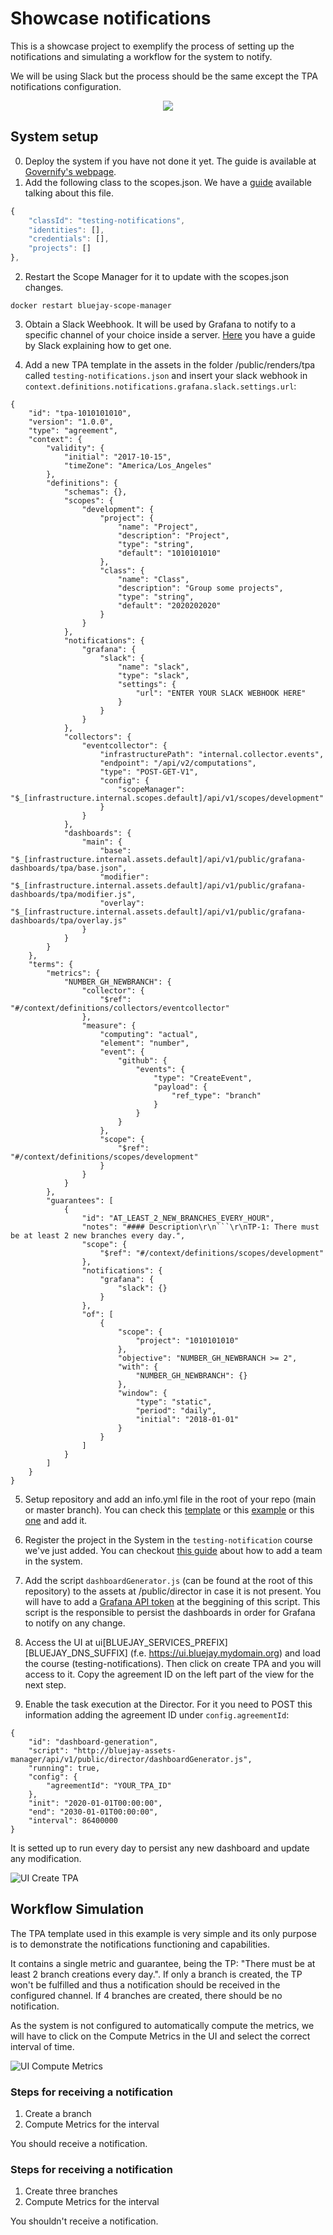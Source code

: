 # Showcase notifications
This is a showcase project to exemplify the process of setting up the notifications and simulating a workflow for the system to notify. 

We will be using Slack but the process should be the same except the TPA notifications configuration.

<center>
    <kbd>
        <img src="https://github.com/governifyauditor/showcase-notifications/blob/main/img/notification_example.PNG?raw=true">
    </kbd>
</center>

## System setup

0. Deploy the system if you have not done it yet. The guide is available at [Governify's webpage](https://www.governify.io/quickstart/auditing-agile-2.0/).
1. Add the following class to the scopes.json. We have a [guide](https://www.governify.io/quickstart/auditing-agile-2.0#scope.json) available talking about this file.
```javascript
{
    "classId": "testing-notifications",
    "identities": [],
    "credentials": [],
    "projects": []
},
```

2. Restart the Scope Manager for it to update with the scopes.json changes.
```
docker restart bluejay-scope-manager
```

3. Obtain a Slack Weebhook. It will be used by Grafana to notify to a specific channel of your choice inside a server. [Here](https://api.slack.com/messaging/webhooks) you have a guide by Slack explaining how to get one.

4. Add a new TPA template in the assets in the folder /public/renders/tpa called `testing-notifications.json` and insert your slack webhook in `context.definitions.notifications.grafana.slack.settings.url`:
```
{
    "id": "tpa-1010101010",
    "version": "1.0.0",
    "type": "agreement",
    "context": {
        "validity": {
            "initial": "2017-10-15",
            "timeZone": "America/Los_Angeles"
        },
        "definitions": {
            "schemas": {},
            "scopes": {
                "development": {
                    "project": {
                        "name": "Project",
                        "description": "Project",
                        "type": "string",
                        "default": "1010101010"
                    },
                    "class": {
                        "name": "Class",
                        "description": "Group some projects",
                        "type": "string",
                        "default": "2020202020"
                    }
                }
            },
            "notifications": {
                "grafana": {
                    "slack": {
                        "name": "slack",
                        "type": "slack",
                        "settings": {
                            "url": "ENTER YOUR SLACK WEBHOOK HERE"
                        }
                    }
                }
            },
            "collectors": {
                "eventcollector": {
                    "infrastructurePath": "internal.collector.events",
                    "endpoint": "/api/v2/computations",
                    "type": "POST-GET-V1",
                    "config": {
                        "scopeManager": "$_[infrastructure.internal.scopes.default]/api/v1/scopes/development"
                    }
                }
            },
            "dashboards": {
                "main": {
                    "base": "$_[infrastructure.internal.assets.default]/api/v1/public/grafana-dashboards/tpa/base.json",
                    "modifier": "$_[infrastructure.internal.assets.default]/api/v1/public/grafana-dashboards/tpa/modifier.js",
                    "overlay": "$_[infrastructure.internal.assets.default]/api/v1/public/grafana-dashboards/tpa/overlay.js"
                }
            }
        }
    },
    "terms": {
        "metrics": {
            "NUMBER_GH_NEWBRANCH": {
                "collector": {
                    "$ref": "#/context/definitions/collectors/eventcollector"
                },
                "measure": {
                    "computing": "actual",
                    "element": "number",
                    "event": {
                        "github": {
                            "events": {
                                "type": "CreateEvent",
                                "payload": {
                                    "ref_type": "branch"
                                }
                            }
                        }
                    },
                    "scope": {
                        "$ref": "#/context/definitions/scopes/development"
                    }
                }
            }
        },
        "guarantees": [
            {
                "id": "AT_LEAST_2_NEW_BRANCHES_EVERY_HOUR",
                "notes": "#### Description\r\n```\r\nTP-1: There must be at least 2 new branches every day.",
                "scope": {
                    "$ref": "#/context/definitions/scopes/development"
                },
                "notifications": {
                    "grafana": {
                        "slack": {}
                    }
                },
                "of": [
                    {
                        "scope": {
                            "project": "1010101010"
                        },
                        "objective": "NUMBER_GH_NEWBRANCH >= 2",
                        "with": {
                            "NUMBER_GH_NEWBRANCH": {}
                        },
                        "window": {
                            "type": "static",
                            "period": "daily",
                            "initial": "2018-01-01"
                        }
                    }
                ]
            }
        ]
    }
}
```
5. Setup repository and add an info.yml file in the root of your repo (main or master branch). You can check this [template](https://github.com/governify/audited-project-template/blob/main/info.yml) or this [example](https://github.com/governifyauditor/goldenflow-showcase-project/blob/main/info.yml) or this [one](https://github.com/governifyauditor/showcase-notifications/blob/main/info.yml) and add it.

6. Register the project in the System in the `testing-notification` course we've just added. You can checkout [this guide](https://www.governify.io/quickstart/add-teams) about how to add a team in the system.
7. Add the script `dashboardGenerator.js` (can be found at the root of this repository) to the assets at /public/director in case it is not present. You will have to add a [Grafana API token](https://grafana.com/docs/grafana/latest/http_api/auth/#create-api-token) at the beggining of this script. This script is the responsible to persist the dashboards in order for Grafana to notify on any change.

8. Access the UI at ui[BLUEJAY_SERVICES_PREFIX][BLUEJAY_DNS_SUFFIX] (f.e. https://ui.bluejay.mydomain.org) and load the course (testing-notifications). Then click on create TPA and you will access to it. Copy the agreement ID on the left part of the view for the next step.

9. Enable the task execution at the Director. For it you need to POST this information adding the agreement ID under `config.agreementId`:
```
{
    "id": "dashboard-generation",
    "script": "http://bluejay-assets-manager/api/v1/public/director/dashboardGenerator.js",
    "running": true,
    "config": {
        "agreementId": "YOUR_TPA_ID"
    },
    "init": "2020-01-01T00:00:00",
    "end": "2030-01-01T00:00:00",
    "interval": 86400000
}
```
It is setted up to run every day to persist any new dashboard and update any modification.

![UI Create TPA](https://github.com/governifyauditor/showcase-notifications/blob/main/img/ui_main.PNG?raw=true)

## Workflow Simulation
The TPA template used in this example is very simple and its only purpose is to demonstrate the notifications functioning and capabilities.

It contains a single metric and guarantee, being the TP: "There must be at least 2 branch creations every day.". If only a branch is created, the TP won't be fulfilled and thus a notification should be received in the configured channel. If 4 branches are created, there should be no notification.

As the system is not configured to automatically compute the metrics, we will have to click on the Compute Metrics in the UI and select the correct interval of time.

![UI Compute Metrics](https://github.com/governifyauditor/showcase-notifications/blob/main/img/ui_tpa.PNG?raw=true)

### Steps for receiving a notification
1. Create a branch
2. Compute Metrics for the interval

You should receive a notification.

### Steps for receiving a notification
1. Create three branches
2. Compute Metrics for the interval

You shouldn't receive a notification.

